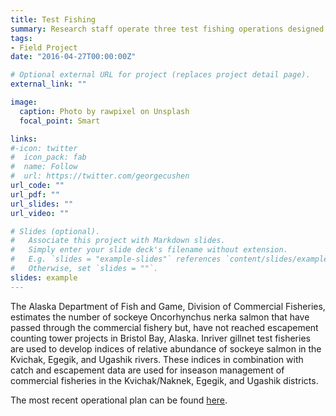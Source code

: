 ```yaml
---
title: Test Fishing
summary: Research staff operate three test fishing operations designed to index escapement between the fleet and the escapement project.
tags:
- Field Project
date: "2016-04-27T00:00:00Z"

# Optional external URL for project (replaces project detail page).
external_link: ""

image:
  caption: Photo by rawpixel on Unsplash
  focal_point: Smart

links:
#-icon: twitter
#  icon_pack: fab
#  name: Follow
#  url: https://twitter.com/georgecushen
url_code: ""
url_pdf: ""
url_slides: ""
url_video: ""

# Slides (optional).
#   Associate this project with Markdown slides.
#   Simply enter your slide deck's filename without extension.
#   E.g. `slides = "example-slides"` references `content/slides/example-slides.md`.
#   Otherwise, set `slides = ""`.
slides: example
---
```


The  Alaska  Department  of  Fish  and  Game,  Division  of  Commercial  Fisheries,  estimates  the  number  of  sockeye  Oncorhynchus  nerka  salmon  that  have  passed  through  the  commercial  fishery  but,  have  not  reached  escapement  counting  tower  projects  in  Bristol  Bay,  Alaska.  Inriver  gillnet  test  fisheries  are  used  to  develop  indices  of  relative  abundance of sockeye salmon in the Kvichak, Egegik, and Ugashik rivers. These indices in combination with catch and escapement data are used for inseason management of commercial fisheries in the Kvichak/Naknek, Egegik, and Ugashik districts. 

The most recent operational plan
can be found [here](http://www.adfg.alaska.gov/FedAidPDFs/ROP.CF.2A.2016.12.pdf).
